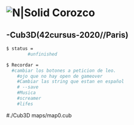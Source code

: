 # ![N|Solid](https://i.ibb.co/vsr6w99/original.png) Corozco
## -Cub3D(42cursus-2020//Paris)

```sh
$ status =
    	#unfinished

$ Recordar =
  #cambiar los botones a peticion de leo.
	#ojo que no hay open de gameover
	#Cambiar las string que estan en español
	# --save
	#Musica
	#screamer
	#lifes
```
#./Cub3D maps/map0.cub
